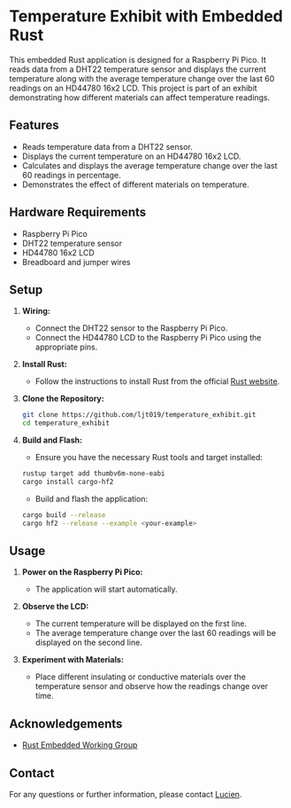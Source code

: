 # Temperature Exhibit with Embedded Rust

This embedded Rust application is designed for a Raspberry Pi Pico. It reads data from a DHT22 temperature sensor and displays the current temperature along with the average temperature change over the last 60 readings on an HD44780 16x2 LCD. This project is part of an exhibit demonstrating how different materials can affect temperature readings.

## Features

- Reads temperature data from a DHT22 sensor.
- Displays the current temperature on an HD44780 16x2 LCD.
- Calculates and displays the average temperature change over the last 60 readings in percentage.
- Demonstrates the effect of different materials on temperature.

## Hardware Requirements

- Raspberry Pi Pico
- DHT22 temperature sensor
- HD44780 16x2 LCD
- Breadboard and jumper wires

## Setup

1. **Wiring:**

   - Connect the DHT22 sensor to the Raspberry Pi Pico.
   - Connect the HD44780 LCD to the Raspberry Pi Pico using the appropriate pins.

2. **Install Rust:**

   - Follow the instructions to install Rust from the official [Rust website](https://www.rust-lang.org/).

3. **Clone the Repository:**

   ```sh
   git clone https://github.com/ljt019/temperature_exhibit.git
   cd temperature_exhibit
   ```

4. **Build and Flash:**
   - Ensure you have the necessary Rust tools and target installed:
   ```sh
   rustup target add thumbv6m-none-eabi
   cargo install cargo-hf2
   ```
   - Build and flash the application:
   ```sh
   cargo build --release
   cargo hf2 --release --example <your-example>
   ```

## Usage

1. **Power on the Raspberry Pi Pico:**

   - The application will start automatically.

2. **Observe the LCD:**

   - The current temperature will be displayed on the first line.
   - The average temperature change over the last 60 readings will be displayed on the second line.

3. **Experiment with Materials:**
   - Place different insulating or conductive materials over the temperature sensor and observe how the readings change over time.

## Acknowledgements

- [Rust Embedded Working Group](https://github.com/rust-embedded/wg)

## Contact

For any questions or further information, please contact [Lucien](mailto:lthomas@sciport.org).
